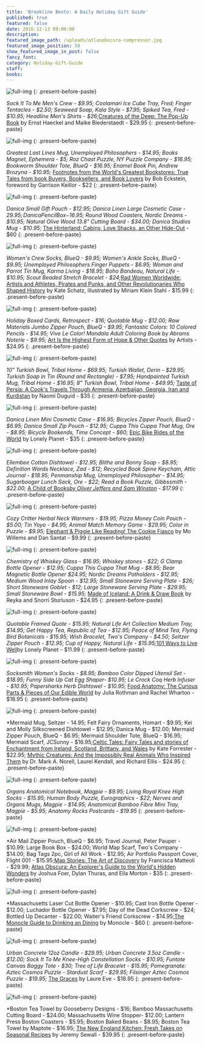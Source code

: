 ```yaml
---
title: 'Brookline Bento: A Daily Holiday Gift Guide'
published: true
featured: false
date: 2016-12-13 09:00:00
description:
featured_image_path: /uploads/atlasobscura-compressor.jpg
featured_image_position: 50
show_featured_image_in_post: false
fancy_font:
category: Holiday-Gift-Guide
staff:
books:
---
```



![full-img](/uploads/versions/creaturesofthedeep---x----800-1200x---.jpg)
{: .present-before-paste}

*Sock It To Me Men's Crew - $9.95; Coolamari Ice Cube Tray, Fred; Finger Tentacles - $2.50; Seaweed Soap, Kala Style - $7.95; Spiked Tea, Fred - $10.95; Headline Men's Shirts - $26;*[Creatures of the Deep: The Pop-Up Book](http://www.brooklinebooksmith-shop.com/book/9783791372310) by Ernst Haeckel and Maike Biederstaedt - $29.95
{: .present-before-paste}

![full-img](/uploads/versions/footnotes-compressor---x----800-633x---.jpg)
{: .present-before-paste}

*Greatest Last Lines Mug, Unemployed Philosophers - $14.95; Books Magnet, Ephemera - $5; Roz Chast Puzzle, NY Puzzle Company - $16.95; Bookworm Shoulder Tote, BlueQ - $16.95; Enamel Book Pin, Andrew Brozyna - $10.95;*&nbsp;[Footnotes from the World's Greatest Bookstores: True Tales from book Buyers, Booksellers, and Book Lovers](http://www.brooklinebooksmith-shop.com/book/9780553459272) by Bob Eckstein, foreword by Garrison Keillor - $22
{: .present-before-paste}

![full-img](/uploads/versions/hinterland-compressor---x----800-1189x---.jpg)
{: .present-before-paste}

*Danica Small Gift Pouch - $12.95; Danica Linen Large Cosmetic Case - $29.95; Danica Pencil Box -$16.95; Round Wood Coasters, Nordic Dreams - $10.95; Natural Olive Wood 13.8" Cutting Board - $34.00; Danica Studios Mug - $10.95;*&nbsp;[The Hinterland: Cabins, Love Shacks, an Other Hide-Out](http://www.brooklinebooksmith-shop.com/book/9783899556636) - $60
{: .present-before-paste}

![full-img](/uploads/versions/radwomen-compressor---x----800-980x---.jpg)
{: .present-before-paste}

*Women's Crew Socks, BlueQ - $9.95; Women's Ankle Socks, BlueQ - $9.95; Unemployed Philosophers Finger Puppets - $6.95; Woman and Parrot Tin Mug, Karma Living - $18.95; Boho Bandeau, Natural Life - $10.95; Scout Beaded Stretch Bracelet - $24;*[Rad Women Worldwide: Artists and Athletes, Pirates and Punks, and Other Revolutionaries Who Shaped History](http://www.brooklinebooksmith-shop.com/book/9780399578861) by Kate Schatz, illustrated by Miriam Klein Stahl - $15.99
{: .present-before-paste}

![full-img](/uploads/versions/artisthehighest-compressor---x----800-533x---.jpg)
{: .present-before-paste}

*Holiday Boxed Cards, Retrospect - $16; Quotable Mug - $12.00; Raw Materials Jumbo Zipper Pouch, BlueQ - $9.95; Fantastic Colors: 10 Colored Pencils - $14.95; Vive Le Color! Mandala Adult Coloring Book by Abrams Noterie - $9.95;*&nbsp;[Art Is the Highest Form of Hope & Other Quotes](http://www.brooklinebooksmith-shop.com/book/9780714872438) by Artists - $24.95
{: .present-before-paste}

![full-img](/uploads/versions/tasteofpersia-compressor---x----800-800x---.jpg)
{: .present-before-paste}

*10" Turkish Bowl, Tribal Home - $69.95; Turkish Wallet, Derin - $29.95; Turkish Soap in Tin (Round and Rectangle) - $7.95; Handpainted Turkish Mug, Tribal Home - $16.95; 8" Turkish Bowl, Tribal Home - $49.95;*&nbsp;[Taste of Persia: A Cook's Travels Through Armenia, Azerbaijan, Georgia, Iran and Kurdistan](http://www.brooklinebooksmith-shop.com/book/9781579655488) by Naomi Duguid - $35
{: .present-before-paste}

![full-img](/uploads/versions/epicrides-compressor---x----800-650x---.jpg)
{: .present-before-paste}

*Danica Linen Mini Cosmetic Case - $16.95; Bicycles Zipper Pouch, BlueQ - $6.95; Danica Small Zip Pouch - $12.95; Cuppa This Cuppa That Mug, Ore - $8.95; Bicycle Bookends, Time Concept - $60;*&nbsp;[Epic Bike Rides of the World](http://www.brooklinebooksmith-shop.com/book/9781760340834) by Lonely Planet - $35
{: .present-before-paste}

![full-img](/uploads/versions/achildofbooks-compressor---x----800-800x---.jpg)
{: .present-before-paste}

*Ellembee Cotton Dishtowel - $12.95; Blithe and Bonny Soap - $8.95; Definition Words Necklace, Zad - $12; Recycled Book Spine Keychain, Attic Journal - $18.95; Penmanship Mug, Unemployed Philosopher - $14.95; Sugarbooger Lunch Sack, Ore - $22; Read a Book Puzzle, Gibbssmith - $22.00;*&nbsp;[A Child of Books](http://www.brooklinebooksmith-shop.com/book/9780763690779)[](**notset**)*[by Oliver Jeffers and Sam Winston](__notset__) - $17.99*
{: .present-before-paste}

![full-img](/uploads/versions/cookiefiasco-compressor---x----800-916x---.jpg)
{: .present-before-paste}

*Cozy Critter Herbal Neck Warmers - $19.95; Pizza Money Coin Pouch - $5.00; Tin Yoyo - $4.95; Animal Match Memory Game - $29.95; Color in Puzzle - $9.95;*&nbsp;[Elephant & Piggie Like Reading! The Cookie Fiasco](http://www.brooklinebooksmith-shop.com/book/9781484726365) by Mo Willems and Dan Santat - $9.99
{: .present-before-paste}

![full-img](/uploads/versions/madeoficeland-compressor---x----800-820x---.jpg)
{: .present-before-paste}

*Chemistry of Whiskey Glass - $16.95; Whiskey stones - $22; G Clamp Bottle Opener - $12.95; Cuppa This Cuppa That Mug - $8.95; Bear Magnetic Bottle Opener $24.95; Nordic Dreams Potholders - $12.95; Medium Wood Inlay Spoon - $12.95; Small Stoneware Serving Plate - $26; Short Stoneware Goblet - $12; Large Stoneware Serving Plate - $29.95; Small Stoneware Bowl - $15.95;*&nbsp;[Made of Iceland: A Drink & Draw Book](http://www.brooklinebooksmith-shop.com/book/9781576878323) by Reyka and Snorri Sturluson - $24.95
{: .present-before-paste}

![full-img](/uploads/versions/101waystolivewell-compressor---x----800-958x---.jpg)
{: .present-before-paste}

*Quotable Framed Quote - $15.95; Natural Life Art Collection Medium Tray, $14.95; Get Happy Tea, Republic of Tea - $12.95; Peace of Mind Tea, Flying Bird Botanicals - $15.95; Wish Bracelet, Two's Company - $4.50; Seltzer Zipper Pouch - $12.95; Cup of Happy, Natural Life - $15.95;*[101 Ways to Live Well](http://www.brooklinebooksmith-shop.com/book/9781786572127)by Lonely Planet - $11.99
{: .present-before-paste}

![full-img](/uploads/versions/foodanatomy-compressor---x----800-663x---.jpg)
{: .present-before-paste}

*Socksmith Women's Socks - $8.95; Bamboo Color Dipped Utensil Set - $18.95; Funny Side Up Cat Egg Shaper- $10.95; Le Crock Coq Herb Infuser - $10.95; Papersharks Herb Dishtowel - $10.95;*&nbsp;[Food Anatomy: The Curious Parts & Pieces of Our Edible World](http://www.brooklinebooksmith-shop.com/book/9781612123394) by Julia Rothman and Rachel Wharton - $16.95
{: .present-before-paste}

![full-img](/uploads/versions/celtictales-compressor---x----800-800x---.jpg)
{: .present-before-paste}

*Mermaid Mug, Seltzer - 14.95; Felt Fairy Ornaments, Homart - $9.95; Kei and Molly Silkscreened Dishtowel - $12.95; Danica Mug - $12.00; Mermaid Zipper Pouch, BlueQ - $6.95; Mermaid Shoulder Tote, BlueQ - $16.95; Mermaid Scarf, JCSunny - $16.95;[Celtic Tales: Fairy Tales and stories of Enchantment from Ireland, Scotland, Brittany, and Wales](http://www.brooklinebooksmith-shop.com/book/9781452151755) by Kate Forrester - $22.95; [Mythic Creatures: And the Impossibly Real Animals Who Inspired Them](http://www.brooklinebooksmith-shop.com/book/9781454922193) by Dr. Mark A. Norell, Laurel Kendall, and Richard Ellis - $24.95
{: .present-before-paste}

![full-img](/uploads/versions/anatomy-compressor---x----800-1023x---.jpg)
{: .present-before-paste}

*Organs Anatomical Notebook, Magpie - $9.95; Living Royal Knee High Socks - $15.95; Human Body Puzzle, Eurographics - $22; Nerves and Organs Mugs, Magpie - $14.95; Anatomical Bamboo Fibre Mini Tray, Magpie - $5.95; Anatomy Rocks Postcards - $19.95*
{: .present-before-paste}

![full-img](/uploads/versions/atlasobscura-compressor---x----800-1200x---.jpg)
{: .present-before-paste}

*Air Mail Zipper Pouch, BlueQ - $6.95; Travel Journal, Peter Pauper - $10.99; Large Book Box - $24.00; World Map Scarf, Two's Company - $14.00; Bag Tags 2pc, Girl of All Work - $12.95; Air Portfolio Passport Cover, Flight 001 - $15.95;[Map Stories: The Art of Discovery](http://www.brooklinebooksmith-shop.com/book/9781781573778) by Francisca Matteoli - $29.99; [Atlas Obscura: An Explorer's Guide to the World's Hidden Wonders](http://www.brooklinebooksmith-shop.com/book/9780761169086) by Joshua Foer, Dylan Thuras, and Ella Morton - $35
{: .present-before-paste}

![full-img](/uploads/versions/monocleguidetodrinking-compressor---x----800-663x---.jpg)
{: .present-before-paste}

*Massachusetts Laser Cut Bottle Opener - $10.95; Cast Iron Bottle Opener - $12.00; Luchador Bottle Opener - $7.95; Day of the Dead Corkscrew - $24; Bottled Up Decanter - $22.00; Waiter's Friend Corkscrew - $14.95;[The Monocle Guide to Drinking an Dining](http://www.brooklinebooksmith-shop.com/book/9783899556681) by Monocle - $60
{: .present-before-paste}

![full-img](/uploads/versions/graces-compressor---x----800-904x---.jpg)
{: .present-before-paste}

*Urban Concrete 12oz Candle - $29.95; Urban Concrete 3.5oz Candle - $12.00; Sock It To Me Knee-High Constellation Socks - $10.95; Funtote Canvas Baggy Tote - $30; Tree of Life Bracelet - $15.95; Pomegranate: Aztec Cosmos Puzzle - Stardust Scarf - $29.95; Filsinger Aztec Cosmos Puzzle - $19.95;* [The Graces](http://www.brooklinebooksmith-shop.com/book/9781419721236) by Laure Eve - $18.95
{: .present-before-paste}

![full-img](/uploads/versions/newenglandkitchen-compressor---x----800-958x---.jpg)
{: .present-before-paste}

*Boston Tea Towel by Gooseberry Designs - $16; Bamboo Massachusetts Cutting Board - $24.00; Massachusetts Wine Stopper- $12.00; Lantern Press Boston Coasters - $5.95; Boston Baked Beans - $8.95; Boston Tea Towel by Maptote - $16.95; [The New England Kitchen: Fresh Takes on Seasonal Recipes](http://www.brooklinebooksmith-shop.com/book/9780789327475) by Jeremy Sewall - $39.95
{: .present-before-paste}
